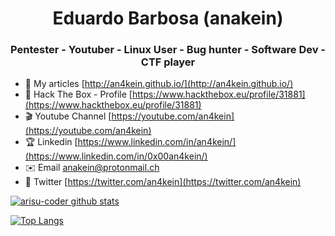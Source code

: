 <h1 align="center">Eduardo Barbosa (anakein)</h1>
<h3 align="center">Pentester - Youtuber - Linux User - Bug hunter - Software Dev - CTF player</h3>

- 📝 My articles [http://an4kein.github.io/](http://an4kein.github.io/)
- 🔋  Hack The Box - Profile [https://www.hackthebox.eu/profile/31881](https://www.hackthebox.eu/profile/31881)
- 🎬 Youtube Channel [https://youtube.com/an4kein](https://youtube.com/an4kein)
- 🏆 Linkedin [https://www.linkedin.com/in/an4kein/](https://www.linkedin.com/in/0x00an4kein/)
- ✉️ Email anakein@protonmail.ch
- 📲 Twitter [https://twitter.com/an4kein](https://twitter.com/an4kein)


[![arisu-coder github stats](https://github-readme-stats.vercel.app/api?username=an4kein&theme=chartreuse-dark&show_icons=true&include_all_commits=true)](https://github.com/an4kein/)

[![Top Langs](https://github-readme-stats.vercel.app/api/top-langs/?username=an4kein&hide=javascript,html,php,css&langs_count=9&theme=chartreuse-dark&layout=compact)](https://github.com/an4kein/github-readme-stats)

<!--
**an4kein/an4kein** is a ✨ _special_ ✨ repository because its `README.md` (this file) appears on your GitHub profile.

Here are some ideas to get you started:

- 🔭 I’m currently working on ...
- 🌱 I’m currently learning ...
- 👯 I’m looking to collaborate on ...
- 🤔 I’m looking for help with ...
- 💬 Ask me about ...
- 📫 How to reach me: ...
- 😄 Pronouns: ...
- ⚡ Fun fact: ...
-->
